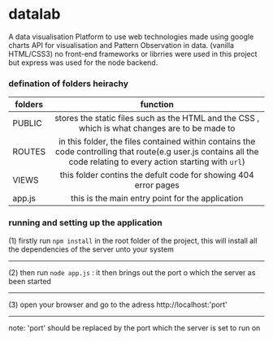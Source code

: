 # datalab
A data visualisation Platform to use web technologies made using google charts API for visualisation and Pattern Observation in data.
(vanilla HTML/CSS3) no front-end frameworks or librries were used in this project but express was used for the node backend.

### defination of folders heirachy
| folders       | function          |
| ------------- |:-------------:|
| PUBLIC     | stores the static files such as the HTML and the CSS , which is what changes are to be made to|
| ROUTES | in this folder, the files contained within contains the code controlling that route(e.g user.js contains all the code relating to every action starting with `url`)| 
|VIEWS|this folder contins the defult code for showing 404 error pages |
|app.js| this is the main entry point for the application|

### running and setting up the application
(1) firstly run `npm install` in the root folder of the project, this will install all the dependencies of the server unto your system <hr/>
(2) then run `node app.js` : it then brings out the port o which the server as been started <hr/>
(3) open your browser and go to the adress http://localhost:'port' <hr/>
note: 'port' should be replaced by the port which the server is set to run on
